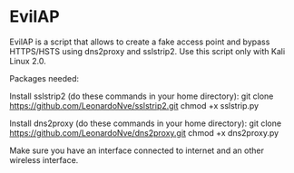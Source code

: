 # EvilAP
EvilAP is a script that allows to create a fake access point and bypass HTTPS/HSTS using dns2proxy and sslstrip2. Use this script only with Kali Linux 2.0.

Packages needed:

Install sslstrip2 (do these commands in your home directory):
    git clone https://github.com/LeonardoNve/sslstrip2.git
    chmod +x sslstrip.py

Install dns2proxy (do these commands in your home directory):
    git clone https://github.com/LeonardoNve/dns2proxy.git
    chmod +x dns2proxy.py
  
  
Make sure you have an interface connected to internet and an other wireless interface.
